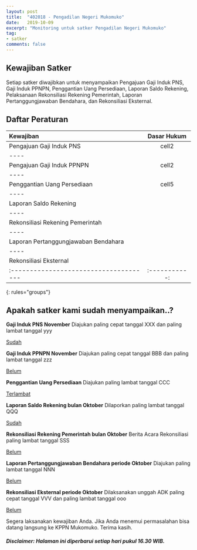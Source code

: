 ```yaml
---
layout: post
title:  "402018 - Pengadilan Negeri Mukomuko"
date:   2019-10-09
excerpt: "Monitoring untuk satker Pengadilan Negeri Mukomuko"
tag:
- satker
comments: false
---
```


## Kewajiban Satker

Setiap satker diwajibkan untuk menyampaikan Pengajuan Gaji Induk PNS, Gaji Induk PPNPN, Penggantian Uang Persediaan, Laporan Saldo Rekening, Pelaksanaan Rekonsiliasi Rekening Pemerintah, Laporan Pertanggungjawaban Bendahara, dan Rekonsiliasi Eksternal.


## Daftar Peraturan

| Kewajiban                            | Dasar Hukum |
|:-------------------------------------|:-----------:|
| Pengajuan Gaji Induk PNS             | cell2       |
|----
| Pengajuan Gaji Induk PPNPN           | cell2       |
|----
| Penggantian Uang Persediaan          | cell5       |
|----
| Laporan Saldo Rekening               |             |
|----
| Rekonsiliasi Rekening Pemerintah     |             |
|----
| Laporan Pertanggungjawaban Bendahara |             |
|----
| Rekonsiliasi Eksternal               |             |
|:-------------------------------------|:-----------:|
{: rules="groups"}


## Apakah satker kami sudah menyampaikan..?

**Gaji Induk PNS November**
Diajukan paling cepat tanggal XXX dan paling lambat tanggal yyy
<div markdown="0"><a href="#" class="btn btn-success">Sudah</a></div>

**Gaji Induk PPNPN November**
Diajukan paling cepat tanggal BBB dan paling lambat tanggal zzz
<div markdown="0"><a href="#" class="btn btn-warning">Belum</a></div>

**Penggantian Uang Persediaan**
Diajukan paling lambat tanggal CCC
<div markdown="0"><a href="#" class="btn btn-danger">Terlambat</a></div>

**Laporan Saldo Rekening bulan Oktober**
Dilaporkan paling lambat tanggal QQQ
<div markdown="0"><a href="#" class="btn btn-success">Sudah</a></div>

**Rekonsiliasi Rekening Pemerintah bulan Oktober**
Berita Acara Rekonsiliasi paling lambat tanggal SSS
<div markdown="0"><a href="#" class="btn btn-warning">Belum</a></div>

**Laporan Pertanggungjawaban Bendahara periode Oktober**
Diajukan paling lambat tanggal NNN
<div markdown="0"><a href="#" class="btn btn-warning">Belum</a></div>

**Rekonsiliasi Eksternal periode Oktober**
Dilaksanakan unggah ADK paling cepat tanggal VVV dan paling lambat tanggal ooo
<div markdown="0"><a href="#" class="btn btn-warning">Belum</a></div>



Segera laksanakan kewajiban Anda. Jika Anda menemui permasalahan bisa datang langsung ke KPPN Mukomuko.
Terima kasih.

##### Disclaimer: Halaman ini diperbarui setiap hari pukul 16.30 WIB.

